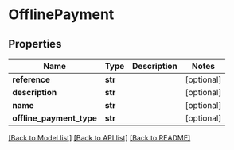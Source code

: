 # OfflinePayment

## Properties
Name | Type | Description | Notes
------------ | ------------- | ------------- | -------------
**reference** | **str** |  | [optional] 
**description** | **str** |  | [optional] 
**name** | **str** |  | [optional] 
**offline_payment_type** | **str** |  | [optional] 

[[Back to Model list]](../README.md#documentation-for-models) [[Back to API list]](../README.md#documentation-for-api-endpoints) [[Back to README]](../README.md)

